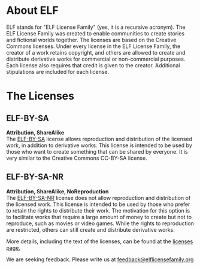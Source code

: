 # About ELF
ELF stands for "ELF License Family" (yes, it is a recursive acronym).
The ELF License Family was created to enable communities to create stories and fictional worlds together.
The licenses are based on the Creative Commons licenses.
Under every license in the ELF License Family, the creator of a work retains copyright, and others are allowed to create and distribute derivative works for commercial or non-commercial purposes.
Each license also requires that credit is given to the creator.
Additional stipulations are included for each license.

# The Licenses
## ELF-BY-SA
**Attribution, ShareAlike**  
The [ELF-BY-SA](https://elflicensefamily.org/docs/ELF-BY-SA_1.0-draft01.pdf) license allows reproduction and distribution of the licensed work, in addition to derivative works.
This license is intended to be used by those who want to create something that can be shared by everyone.
It is very similar to the Creative Commons CC-BY-SA license.

## ELF-BY-SA-NR
**Attribution, ShareAlike, NoReproduction**  
The [ELF-BY-SA-NR](https://elflicensefamily.org/docs/ELF-BY-SA-NR_1.0-draft01.pdf) license does not allow reproduction and distribution of the licensed work.
This license is intended to be used by those who prefer to retain the rights to distribute their work.
The motivation for this option is to facilitate works that require a large amount of money to create but not to reproduce, such as movies or video games.
While the rights to reproduction are restricted, others can still create and distribute derivative works.
  
More details, including the text of the licenses, can be found at the [licenses page.](https://elflicensefamily.org/licenses)
  
We are seeking feedback.  Please write us at <feedback@elflicensefamily.org>

